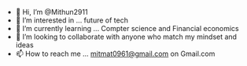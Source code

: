 - 👋 Hi, I’m @Mithun2911
- 👀 I’m interested in ... future of tech
- 🌱 I’m currently learning ... Compter science and Financial economics 
- 💞️ I’m looking to collaborate with anyone who match my mindset and ideas
- 📫 How to reach me ... mitmat0961@gmail.com on Gmail.com


